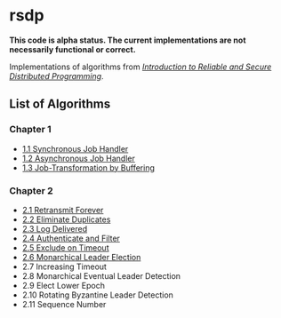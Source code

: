 # rsdp

**This code is alpha status. The current implementations are not necessarily functional or correct.**

Implementations of algorithms from [*Introduction to Reliable and Secure Distributed Programming*][rsdp].

[rsdp]: http://distributedprogramming.net

## List of Algorithms

### Chapter 1

- [1.1 Synchronous Job Handler](https://github.com/rads/rsdp/blob/master/src/rads/rsdp/algorithms/synchronous_job_handler.clj)
- [1.2 Asynchronous Job Handler](https://github.com/rads/rsdp/blob/master/src/rads/rsdp/algorithms/asynchronous_job_handler.clj)
- [1.3 Job-Transformation by Buffering](https://github.com/rads/rsdp/blob/master/src/rads/rsdp/algorithms/job_transformation_by_buffering.clj)

### Chapter 2

- [2.1 Retransmit Forever](https://github.com/rads/rsdp/blob/master/src/rads/rsdp/algorithms/retransmit_forever.clj)
- [2.2 Eliminate Duplicates](https://github.com/rads/rsdp/blob/master/src/rads/rsdp/algorithms/eliminate_duplicates.clj)
- [2.3 Log Delivered](https://github.com/rads/rsdp/blob/master/src/rads/rsdp/algorithms/log_delivered.clj)
- [2.4 Authenticate and Filter](https://github.com/rads/rsdp/blob/master/src/rads/rsdp/algorithms/authenticate_and_filter.clj)
- [2.5 Exclude on Timeout](https://github.com/rads/rsdp/blob/master/src/rads/rsdp/algorithms/exclude_on_timeout.clj)
- [2.6 Monarchical Leader Election](https://github.com/rads/rsdp/blob/master/src/rads/rsdp/algorithms/monarchical_leader_election.clj)
- 2.7 Increasing Timeout
- 2.8 Monarchical Eventual Leader Detection
- 2.9 Elect Lower Epoch
- 2.10 Rotating Byzantine Leader Detection
- 2.11 Sequence Number

